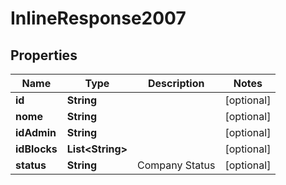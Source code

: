 
# InlineResponse2007

## Properties
Name | Type | Description | Notes
------------ | ------------- | ------------- | -------------
**id** | **String** |  |  [optional]
**nome** | **String** |  |  [optional]
**idAdmin** | **String** |  |  [optional]
**idBlocks** | **List&lt;String&gt;** |  |  [optional]
**status** | **String** | Company Status |  [optional]



